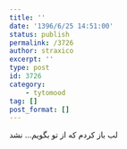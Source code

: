 ```yaml
---
title: ''
date: '1396/6/25 14:51:00'
status: publish
permalink: /3726
author: straxico
excerpt: ''
type: post
id: 3726
category:
    - tytomood
tag: []
post_format: []
---
```

لب باز کردم که از تو بگویم… نشد